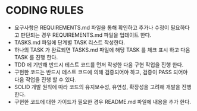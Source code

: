 # CODING RULES
- 요구사항은 REQUIREMENTS.md 파일을 통해 확인하고 추가나 수정이 필요하다고 판단되는 경우 REQUIREMENTS.md 파일을 업데이트 한다.
- TASKS.md 파일에 단계별 TASK 리스트 작성한다.
- 하나의 TASK 가 완료되면 TASKS.md 파일에 해당 TASK 를 체크 표시 하고 다음 TASK 를 진행 한다.
- TDD 에 기반해 반드시 테스트 코드를 먼저 작성한 다음 구현 작업을 진행 한다.
- 구현한 코드는 반드시 테스트 코드에 의해 검증되어야 하고, 검증이 PASS 되어야 다음 작업을 진행 할 수 있다.
- SOLID 개발 원칙에 따라 코드의 유지보수성, 유연성, 확장성을 고려해 개발을 진행 한다.
- 구현한 코드에 대한 가이드가 필요한 경우 README.md 파일에 내용을 추가 한다.


